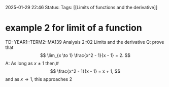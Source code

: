 2025-01-29 22:46
Status: 
Tags: [[Limits of functions and the derivative]]
# example 2 for limit of a function

TD: YEAR1::TERM2::MA139 Analysis 2::02 Limits and the derivative
Q: prove that $$
\lim_{x \to 1} \frac{x^2 - 1}{x - 1} = 2.
$$
A: As long as $x \neq 1$ then,#
$$
\frac{x^2 - 1}{x - 1} = x + 1,
$$
and as $x \to 1$, this approaches $2$
<!--ID: 1738191402485-->
